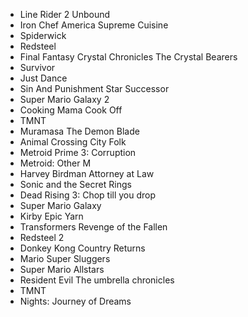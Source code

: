 - Line Rider 2 Unbound
- Iron Chef America Supreme Cuisine
- Spiderwick
- Redsteel
- Final Fantasy Crystal Chronicles The Crystal Bearers
- Survivor
- Just Dance
- Sin And Punishment Star Successor
- Super Mario Galaxy 2
- Cooking Mama Cook Off
- TMNT
- Muramasa The Demon Blade
- Animal Crossing City Folk
- Metroid Prime 3: Corruption
- Metroid: Other M
- Harvey Birdman Attorney at Law
- Sonic and the Secret Rings
- Dead Rising 3: Chop till you drop
- Super Mario Galaxy
- Kirby Epic Yarn
- Transformers Revenge of the Fallen
- Redsteel 2
- Donkey Kong Country Returns
- Mario Super Sluggers
- Super Mario Allstars
- Resident Evil The umbrella chronicles
- TMNT
- Nights: Journey of Dreams